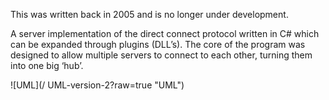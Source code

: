 This was written back in 2005 and is no longer under development.

 A server implementation of the direct connect protocol written in C# which can be expanded through plugins (DLL’s). The core of the program was designed to allow multiple servers to connect to each other, turning them into one big ‘hub’.

![UML](/ UML-version-2?raw=true "UML")